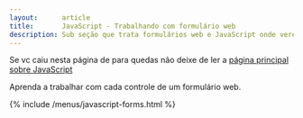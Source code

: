 ```yaml
---
layout:      article
title:       JavaScript - Trabalhando com formulário web
description: Sub seção que trata formulários web e JavaScript onde veremos artigos que ensinam como trabalhar com cada controle de um formulário web.
---
```


Se vc caiu nesta página de para quedas não deixe de ler a [página principal sobre JavaScript](/javascript/)

Aprenda a trabalhar com cada controle de um formulário web.

{% include /menus/javascript-forms.html %}

